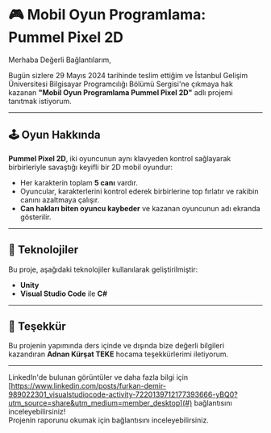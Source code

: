 
# 🎮 Mobil Oyun Programlama: Pummel Pixel 2D  

Merhaba Değerli Bağlantılarım,  

Bugün sizlere 29 Mayıs 2024 tarihinde teslim ettiğim ve İstanbul Gelişim Üniversitesi Bilgisayar Programcılığı Bölümü Sergisi'ne çıkmaya hak kazanan **"Mobil Oyun Programlama Pummel Pixel 2D"** adlı projemi tanıtmak istiyorum.  

---

## 🕹 Oyun Hakkında  
**Pummel Pixel 2D**, iki oyuncunun aynı klavyeden kontrol sağlayarak birbirleriyle savaştığı keyifli bir 2D mobil oyundur:  
- Her karakterin toplam **5 canı** vardır.  
- Oyuncular, karakterlerini kontrol ederek birbirlerine top fırlatır ve rakibin canını azaltmaya çalışır.  
- **Can hakları biten oyuncu kaybeder** ve kazanan oyuncunun adı ekranda gösterilir.  

---

## 🚀 Teknolojiler  
Bu proje, aşağıdaki teknolojiler kullanılarak geliştirilmiştir:  
- **Unity**  
- **Visual Studio Code** ile **C#**  

---

## 🙌 Teşekkür  
Bu projenin yapımında ders içinde ve dışında bize değerli bilgileri kazandıran **Adnan Kürşat TEKE** hocama teşekkürlerimi iletiyorum.  

---

LinkedIn'de bulunan görüntüler ve daha fazla bilgi için [https://www.linkedin.com/posts/furkan-demir-989022301_visualstudiocode-activity-7220139712177393666-yBQ0?utm_source=share&utm_medium=member_desktop](#) bağlantısını inceleyebilirsiniz!  
Projenin raporunu okumak için [](#) bağlantısını inceleyebilirsiniz.
